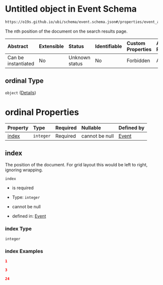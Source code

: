 # Untitled object in Event Schema

```txt
https://o19s.github.io/ubi/schema/event.schema.json#/properties/event_attributes/properties/position/oneOf/0/properties/ordinal
```

The nth position of the document on the search results page.

| Abstract            | Extensible | Status         | Identifiable | Custom Properties | Additional Properties | Access Restrictions | Defined In                                                                |
| :------------------ | :--------- | :------------- | :----------- | :---------------- | :-------------------- | :------------------ | :------------------------------------------------------------------------ |
| Can be instantiated | No         | Unknown status | No           | Forbidden         | Allowed               | none                | [event.schema.json\*](../../out/event.schema.json "open original schema") |

## ordinal Type

`object` ([Details](event-properties-event_attributes-properties-position-oneof-0-properties-ordinal.md))

# ordinal Properties

| Property        | Type      | Required | Nullable       | Defined by                                                                                                                                                                                                                                                       |
| :-------------- | :-------- | :------- | :------------- | :--------------------------------------------------------------------------------------------------------------------------------------------------------------------------------------------------------------------------------------------------------------- |
| [index](#index) | `integer` | Required | cannot be null | [Event](event-properties-event_attributes-properties-position-oneof-0-properties-ordinal-properties-index.md "https://o19s.github.io/ubi/schema/event.schema.json#/properties/event_attributes/properties/position/oneOf/0/properties/ordinal/properties/index") |

## index

The position of the document.  For grid layout this would be left to right, ignoring wrapping.

`index`

* is required

* Type: `integer`

* cannot be null

* defined in: [Event](event-properties-event_attributes-properties-position-oneof-0-properties-ordinal-properties-index.md "https://o19s.github.io/ubi/schema/event.schema.json#/properties/event_attributes/properties/position/oneOf/0/properties/ordinal/properties/index")

### index Type

`integer`

### index Examples

```json
1
```

```json
3
```

```json
24
```
